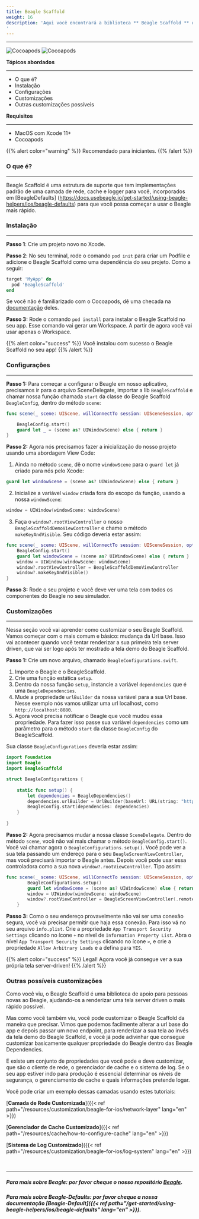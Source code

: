 ```yaml
---
title: Beagle Scaffold
weight: 16
description: 'Aqui você encontrará a biblioteca ** Beagle Scaffold ** que o ajudará a iniciar um projeto usando o Beagle no iOS. Possui quase todas as configurações necessárias para isso.
'
---
```


---

![Cocoapods](https://img.shields.io/cocoapods/v/BeagleScaffold?label=Beagle-Scaffold)
![Cocoapods](https://img.shields.io/cocoapods/v/Beagle?label=Beagle)

**Tópicos abordados**
<hr>

* O que é?
* Instalação
* Configurações
* Customizações
* Outras customizações possíveis

**Requisitos**
<hr>

* MacOS com Xcode 11+
* Cocoapods

{{% alert color="warning" %}}
Recomendado para iniciantes.
{{% /alert %}}

### O que é?
<hr>

Beagle Scaffold é uma estrutura de suporte que tem implementações padrão de uma camada de rede, cache e logger para você, incorporados em [BeagleDefaults] (https://docs.usebeagle.io/get-started/using-beagle-helpers/ios/beagle-defaults) para que você possa começar a usar o Beagle mais rápido.

### Instalação
<hr>

**Passo 1**: Crie um projeto novo no Xcode.

**Passo 2**: No seu terminal, rode o comando `pod init` para criar um Podfile e adicione o Beagle Scaffold como uma dependência do seu projeto. Como a seguir:

```ruby
target 'MyApp' do
  pod 'BeagleScaffold'
end
```

Se você não é familiarizado com o Cocoapods, dê uma checada na [documentação](https://guides.cocoapods.org/) deles. 

**Passo 3:** Rode o comando `pod install` para instalar o Beagle Scaffold no seu app. Esse comando vai gerar um Workspace. A partir de agora você vai usar apenas o Workspace.

{{% alert color="success" %}}
Você instalou com sucesso o Beagle Scaffold no seu app!
{{% /alert %}}

### Configurações
<hr>

**Passo 1:** Para começar a configurar o Beagle em nosso aplicativo, precisamos ir para o arquivo SceneDelegate, importar a lib `BeagleScaffold` e chamar nossa função chamada `start` da classe do Beagle Scaffold `BeagleConfig`, dentro do método `scene`:


```swift
func scene(_ scene: UIScene, willConnectTo session: UISceneSession, options connectionOptions: UIScene.ConnectionOptions) {

    BeagleConfig.start()
    guard let _ = (scene as? UIWindowScene) else { return }
}
```

**Passo 2:** Agora nós precisamos fazer a inicialização do nosso projeto usando uma abordagem View Code:

1. Ainda no método `scene`, dê o nome `windowScene` para o `guard let` já criado para nós pelo Xcode:

```swift
guard let windowScene = (scene as? UIWindowScene) else { return }
```

2. Inicialize a variável `window` criada fora do escopo da função, usando a nossa `windowScene`:

```swift
window = UIWindow(windowScene: windowScene)
```

3. Faça o `window?.rootViewController` o nosso `BeagleScaffoldDemoViewController` e chame o método `makeKeyAndVisible`. Seu código deveria estar assim:

```swift
func scene(_ scene: UIScene, willConnectTo session: UISceneSession, options connectionOptions: UIScene.ConnectionOptions) {
    BeagleConfig.start()
    guard let windowScene = (scene as? UIWindowScene) else { return }
    window = UIWindow(windowScene: windowScene)
    window?.rootViewController = BeagleScaffoldDemoViewController
    window?.makeKeyAndVisible()
}
```

**Passo 3:** Rode o seu projeto e você deve ver uma tela com todos os componentes do Beagle no seu simulador.

### Customizações
<hr>

Nessa seção você vai aprender como customizar o seu Beagle Scaffold. Vamos começar com o mais comum e básico: mudança da Url base. Isso vai acontecer quando você tentar renderizar a sua primeira tela server driven, que vai ser logo após ter mostrado a tela demo do Beagle Scaffold.

**Passo 1:** Crie um novo arquivo, chamado `BeagleConfigurations.swift`.

1. Importe o Beagle e o BeagleScaffold.
2. Crie uma função estática `setup`.
3. Dentro da nossa função `setup`, instancie a variável `dependencies` que é uma `BeagleDependencies`.
4. Mude a propriedade `urlBuilder` da nossa variável para a sua Url base. Nesse exemplo nós vamos utilizar uma url localhost, como `http://localhost:8080`.
5. Agora você precisa notificar o Beagle que você mudou essa propriedade. Para fazer isso passe sua variável `dependencies` como um parâmetro para o método `start` da classe `BeagleConfig` do BeagleScaffold.

Sua classe `BeagleConfigurations` deveria estar assim:

```swift
import Foundation
import Beagle
import BeagleScaffold

struct BeagleConfigurations {
    
    static func setup() {
        let dependencies = BeagleDependencies()
        dependencies.urlBuilder = UrlBuilder(baseUrl: URL(string: "http://localhost:8080"))
        BeagleConfig.start(dependencies: dependencies)
    }
    
}
```
**Passo 2:** Agora precisamos mudar a nossa classe `SceneDelegate`. Dentro do método `scene`, você não vai mais chamar o método `BeagleConfig.start()`. Você vai chamar agora o `BeagleConfigurations.setup()`. Você pode ver a sua tela passando um endereço para o seu `BeagleScreenViewController`, mas você precisará importar o Beagle antes. Depois você pode usar essa controladora como a sua nova `window?.rootViewController`. Tipo assim:

```swift
func scene(_ scene: UIScene, willConnectTo session: UISceneSession, options connectionOptions: UIScene.ConnectionOptions) {
        BeagleConfigurations.setup()
        guard let windowScene = (scene as? UIWindowScene) else { return }
        window = UIWindow(windowScene: windowScene)
        window?.rootViewController = BeagleScreenViewController(.remote(.init(url: "/yourEndpoint")))
    }
```

**Passo 3:** Como o seu endereço provavelmente não vai ser uma conexão segura, você vai precisar permitir que haja essa conexão. Para isso vá no seu arquivo `info.plist`. Crie a propriedade `App Transport Security Settings` clicando no ícone `+` no nível de `Information Property List`. Abra o nível `App Transport Security Settings` clicando no ícone `>`, e crie a propriedade `Allow Arbitrary Loads` e a defina para `YES`.

{{% alert color="success" %}}
Legal! Agora você já consegue ver a sua própria tela server-driven! 
{{% /alert %}}

### Outras possíveis customizações

Como você viu, o Beagle Scaffold é uma biblioteca de apoio para pessoas novas ao Beagle, ajudando-os a renderizar uma tela server driven o mais rápido possível.

Mas como você também viu, você pode customizar o Beagle Scaffold da maneira que precisar. Vimos que podemos facilmente alterar a url base do app e depois passar um novo endpoint, para renderizar a sua tela ao invés da tela demo do Beagle Scaffold, e você já pode adivinhar que consegue customizar basicamente qualquer propriedade do Beagle dentro das Beagle Dependencies.

E existe um conjunto de propriedades que você pode e deve customizar, que são o cliente de rede, o gerenciador de cache e o sistema de log. Se o seu app estiver indo para produção é essencial determinar os níveis de segurança, o gerenciamento de cache e quais informações pretende logar.

Você pode criar um exemplo dessas camadas usando estes tutoriais:

[**Camada de Rede Customizada**]({{< ref path="/resources/customization/beagle-for-ios/network-layer" lang="en" >}})
<br>

[**Gerenciador de Cache Customizado**]({{< ref path="/resources/cache/how-to-configure-cache" lang="en" >}})
<br>

[**Sistema de Log Customizado**]({{< ref path="/resources/customization/beagle-for-ios/log-system" lang="en" >}})

<br>
<hr>

##### Para mais sobre Beagle: por favor cheque o nosso repositório [Beagle](https://github.com/ZupIT/beagle).
##### Para mais sobre Beagle-Defaults: por favor cheque a nossa documentação [Beagle-Default]({{< ref path="/get-started/using-beagle-helpers/ios/beagle-defaults" lang="en" >}}).